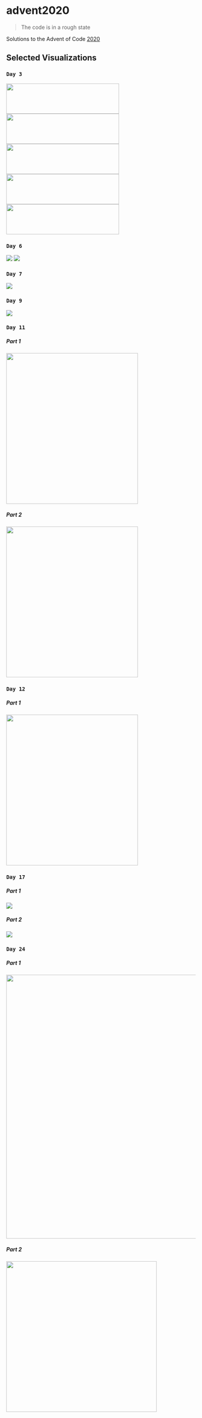 # advent2020
> The code is in a rough state

Solutions to the Advent of Code [2020](https://adventofcode.com/2020)


## Selected Visualizations

### `Day 3`

<img src="./Day-03/4.png" width="300em" height="80em"/>
<img src="./Day-03/0.png" width="300em" height="80em"/>
<img src="./Day-03/1.png" width="300em" height="80em"/>
<img src="./Day-03/2.png" width="300em" height="80em"/>
<img src="./Day-03/3.png" width="300em" height="80em"/>

### `Day 6`

<img src="./Day-06/Part1.png" />
<img src="./Day-06/Part2.png" />

### `Day 7`

<img src="./Day-07/problem_solution.gv.svg" />

### `Day 9`

<img src="./Day-09/contiguous_set.svg" />

### `Day 11`

##### Part 1
<img src="./Day-11/part1.gif" height="400em" width="350em"/>

##### Part 2
<img src="./Day-11/part2.gif" height="400em" width="350em"/>

### `Day 12`

##### Part 1
<img src="./Day-12/part1.gif" height="400em" width="350em"/>

### `Day 17`

##### Part 1
<img src="./Day-17/Part1.png" />

##### Part 2
<img src="./Day-17/Part2.png" />

### `Day 24`

##### Part 1
<img src="./Day-24/part1.png" height="700em" width="700em"/>

##### Part 2
<img src="./Day-24/part2.gif" height="400em" width="400em"/>

